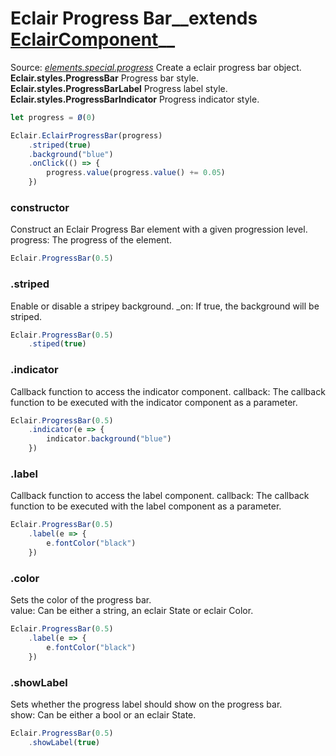 # Eclair Progress Bar__extends [EclairComponent](https://github.com/SamGarlick/Eclair/tree/main/docs/elements/component.md)__<br/>

Source: [_elements.special.progress_](https://github.com/SamGarlick/Eclair/tree/main/src/elements/special/progress.js)
Create a eclair progress bar object.
**Eclair.styles.ProgressBar**  Progress bar style.
**Eclair.styles.ProgressBarLabel**  Progress label style.
**Eclair.styles.ProgressBarIndicator**  Progress indicator style.
```javascript
let progress = Ø(0)

Eclair.EclairProgressBar(progress)
    .striped(true)
    .background("blue")
    .onClick(() => {
        progress.value(progress.value() += 0.05)
    })
```
### constructor
Construct an Eclair Progress Bar element with a given progression level.
progress: The progress of the element. 
```javascript
Eclair.ProgressBar(0.5)
```
### .striped
Enable or disable a stripey background.
_on:  If true, the background will be striped. 
```javascript
Eclair.ProgressBar(0.5)
    .stiped(true)
```
### .indicator
Callback function to access the indicator component.
callback: The callback function to be executed with the indicator component as a parameter.
```javascript
Eclair.ProgressBar(0.5)
    .indicator(e => {
        indicator.background("blue")
    })
```
### .label
Callback function to access the label component.
callback: The callback function to be executed with the label component as a parameter.
```javascript
Eclair.ProgressBar(0.5)
    .label(e => {
        e.fontColor("black")
    })
```
### .color
Sets the color of the progress bar.  
value: Can be either a string, an eclair State or eclair Color. 
```javascript
Eclair.ProgressBar(0.5)
    .label(e => {
        e.fontColor("black")
    })
```
### .showLabel
Sets whether the progress label should show on the progress bar.   
show: Can be either a bool or an eclair State.
```javascript
Eclair.ProgressBar(0.5)
    .showLabel(true)
```